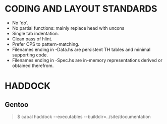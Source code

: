 # CODING AND LAYOUT STANDARDS

- No 'do'.
- No partial functions:  mainly replace head with uncons
- Single tab indentation.
- Clean pass of hlint.
- Prefer CPS to pattern-matching.
- Filenames ending in -Data.hs are persistent TH tables and minimal supporting code.
- Filenames ending in -Spec.hs are in-memory representations derived or obtained therefrom.

# HADDOCK

## Gentoo
> $ cabal haddock --executables --builddir=../site/documentation
